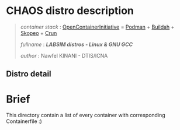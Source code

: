 # CHAOS distro description

> *container stack* : [OpenContainerInitiative](https://github.com/containers) = [Podman](https://github.com/containers/podman) + [Buildah](https://github.com/containers/buildah) + [Skopeo](https://github.com/containers/skopeo) + [Crun](https://github.com/containers/crunha)
>
> *fullname* : ***LABSIM distros - Linux & GNU GCC***
>
> *author* : Nawfel KINANI - DTIS/ICNA

## Distro detail

# Brief

This directory contain a list of every container with corresponding Containerfile :)
